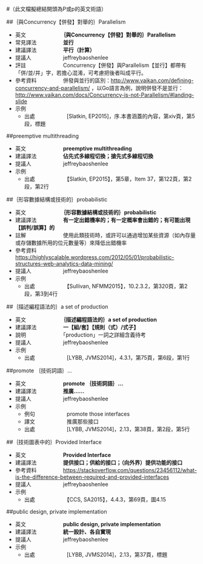 #（此文檔擬總結開頭為P或p的英文術語）

##｛與Concurrency【併發】對舉的｝Parallelism

* 英文　　　　　　　**｛與Concurrency【併發】對舉的｝Parallelism**
* 常見譯法　　　　　**並行**
* 建議譯法　　　　　**平行（計算）**
* 提議人　　　　　　jeffreybaoshenlee
* 評註　　　　　　　Concurrency【併發】與Parallelism【並行】都帶有「併/並/并」字，若擔心混淆，可考慮把後者叫成平行。
* 參考資料　　　　　併發與並行的區別：http://www.vaikan.com/defining-concurrency-and-parallelism/ ，以Go語言為例，說明併發不是並行：http://www.vaikan.com/docs/Concurrency-is-not-Parallelism/#landing-slide
* 示例
  * 出處　　　　　　[Slatkin, EP2015]，序.本書涵蓋的內容，第xiv頁，第5段，標題

##preemptive multithreading

* 英文　　　　　　　**preemptive multithreading**
* 建議譯法　　　　　**佔先式多線程切換；搶先式多線程切換**
* 提議人　　　　　　jeffreybaoshenlee
* 示例
  * 出處　　　　　　【Slatkin, EP2015】，第5章，Item 37，第122頁，第2段，第2行	

##｛形容數據結構或技術的｝probabilistic

* 英文　　　　　　　**｛形容數據結構或技術的｝probabilistic**
* 建議譯法　　　　　**有一定出錯機率的；有一定概率會出錯的；有可能出現【誤判/誤算】的**
* 註解　　　　　　　使用此類技術時，或許可以通過增加某些資源（如內存量或存儲數據所用的位元數量等）來降低出錯機率
* 參考資料　　　　　https://highlyscalable.wordpress.com/2012/05/01/probabilistic-structures-web-analytics-data-mining/
* 提議人　　　　　　jeffreybaoshenlee
* 示例
  * 出處　　　　　　【Sullivan, NFMM2015】，10.2.3.2，第320頁，第2段，第3到4行	

##｛描述編程語法的｝a set of production

* 英文　　　　　　　**｛描述編程語法的｝a set of production**
* 建議譯法　　　　　**一【組/套】【規則（式）/式子】**
* 說明　　　　　　　「production」一詞之詳細含義待考
* 提議人　　　　　　jeffreybaoshenlee
* 示例
  * 出處　　　　　　[LYBB, JVMS2014]，4.3.1，第75頁，第6段，第1行	

##promote ｛技術詞語｝...

* 英文　　　　　　　**promote ｛技術詞語｝...**
* 建議譯法　　　　　**推廣……**
* 提議人　　　　　　jeffreybaoshenlee
* 示例
  * 例句　　　　　　promote those interfaces
  * 譯文　　　　　　推廣那些接口
  * 出處　　　　　　[LYBB, JVMS2014]，2.13，第38頁，第2段，第5行
  
##｛技術圖表中的｝Provided Interface

* 英文　　　　　　　**Provided Interface**
* 建議譯法　　　　　**提供接口；供給的接口；（向外界）提供功能的接口**
* 參考資料　　　　　https://stackoverflow.com/questions/23456112/what-is-the-difference-between-required-and-provided-interfaces
* 提議人　　　　　　jeffreybaoshenlee
* 示例
  * 出處　　　　　　【CCS, SA2015】，4.4.3，第69頁，圖4.15

##public design, private implementation

* 英文　　　　　　　**public design, private implementation**
* 建議譯法　　　　　**統一設計、各自實現**
* 提議人　　　　　　jeffreybaoshenlee
* 示例
  * 出處　　　　　　[LYBB, JVMS2014]，2.13，第37頁，標題

